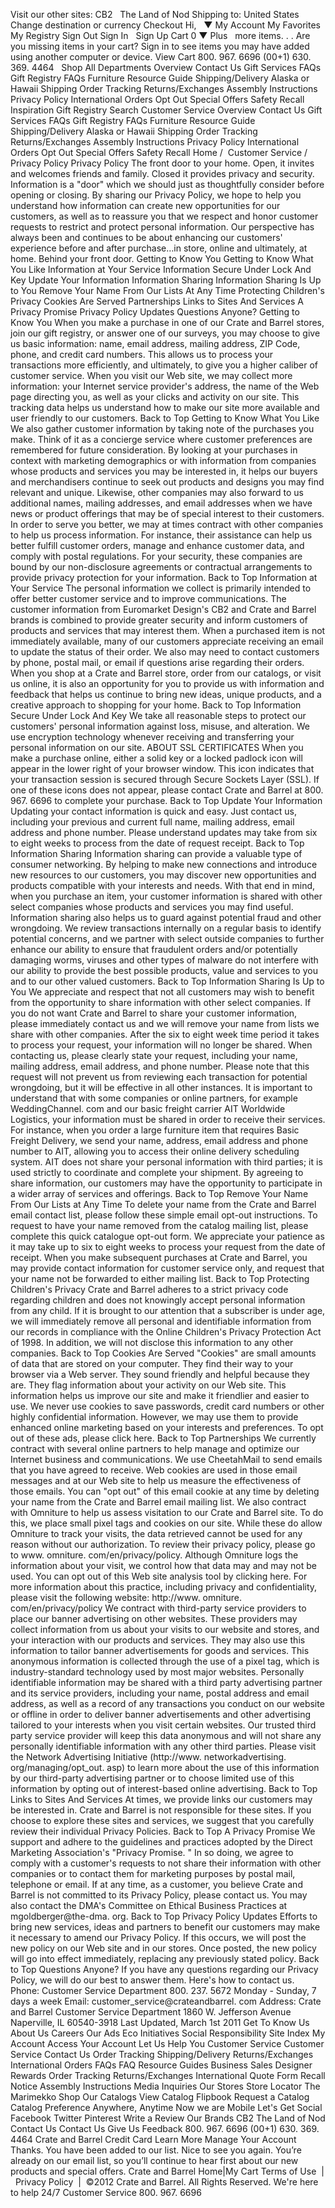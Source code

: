 Visit our other sites: CB2   The Land of Nod Shipping to: United States Change destination or currency Checkout Hi,   ▼ My Account My Favorites My Registry Sign Out Sign In   Sign Up Cart 0 ▼ Plus   more items. . . Are you missing items in your cart? Sign in to see items you may have added using another computer or device. View Cart 800. 967. 6696 (00+1) 630. 369. 4464   Shop All Departments Overview Contact Us Gift Services FAQs Gift Registry FAQs Furniture Resource Guide Shipping/Delivery Alaska or Hawaii Shipping Order Tracking Returns/Exchanges Assembly Instructions Privacy Policy International Orders Opt Out Special Offers Safety Recall Inspiration Gift Registry Search Customer Service Overview Contact Us Gift Services FAQs Gift Registry FAQs Furniture Resource Guide Shipping/Delivery Alaska or Hawaii Shipping Order Tracking Returns/Exchanges Assembly Instructions Privacy Policy International Orders Opt Out Special Offers Safety Recall Home /  Customer Service /  Privacy Policy Privacy Policy The front door to your home. Open, it invites and welcomes friends and family. Closed it provides privacy and security. Information is a "door" which we should just as thoughtfully consider before opening or closing. By sharing our Privacy Policy, we hope to help you understand how information can create new opportunities for our customers, as well as to reassure you that we respect and honor customer requests to restrict and protect personal information. Our perspective has always been and continues to be about enhancing our customers' experience before and after purchase…in store, online and ultimately, at home. Behind your front door. Getting to Know You Getting to Know What You Like Information at Your Service Information Secure Under Lock And Key Update Your Information Information Sharing Information Sharing Is Up to You Remove Your Name From Our Lists At Any Time Protecting Children's Privacy Cookies Are Served Partnerships Links to Sites And Services A Privacy Promise Privacy Policy Updates Questions Anyone? Getting to Know You When you make a purchase in one of our Crate and Barrel stores, join our gift registry, or answer one of our surveys, you may choose to give us basic information: name, email address, mailing address, ZIP Code, phone, and credit card numbers. This allows us to process your transactions more efficiently, and ultimately, to give you a higher caliber of customer service. When you visit our Web site, we may collect more information: your Internet service provider's address, the name of the Web page directing you, as well as your clicks and activity on our site. This tracking data helps us understand how to make our site more available and user friendly to our customers. Back to Top Getting to Know What You Like We also gather customer information by taking note of the purchases you make. Think of it as a concierge service where customer preferences are remembered for future consideration. By looking at your purchases in context with marketing demographics or with information from companies whose products and services you may be interested in, it helps our buyers and merchandisers continue to seek out products and designs you may find relevant and unique. Likewise, other companies may also forward to us additional names, mailing addresses, and email addresses when we have news or product offerings that may be of special interest to their customers. In order to serve you better, we may at times contract with other companies to help us process information. For instance, their assistance can help us better fulfill customer orders, manage and enhance customer data, and comply with postal regulations. For your security, these companies are bound by our non-disclosure agreements or contractual arrangements to provide privacy protection for your information. Back to Top Information at Your Service The personal information we collect is primarily intended to offer better customer service and to improve communications. The customer information from Euromarket Design's CB2 and Crate and Barrel brands is combined to provide greater security and inform customers of products and services that may interest them. When a purchased item is not immediately available, many of our customers appreciate receiving an email to update the status of their order. We also may need to contact customers by phone, postal mail, or email if questions arise regarding their orders. When you shop at a Crate and Barrel store, order from our catalogs, or visit us online, it is also an opportunity for you to provide us with information and feedback that helps us continue to bring new ideas, unique products, and a creative approach to shopping for your home. Back to Top Information Secure Under Lock And Key We take all reasonable steps to protect our customers' personal information against loss, misuse, and alteration. We use encryption technology whenever receiving and transferring your personal information on our site. ABOUT SSL CERTIFICATES When you make a purchase online, either a solid key or a locked padlock icon will appear in the lower right of your browser window. This icon indicates that your transaction session is secured through Secure Sockets Layer (SSL). If one of these icons does not appear, please contact Crate and Barrel at 800. 967. 6696 to complete your purchase. Back to Top Update Your Information Updating your contact information is quick and easy. Just contact us, including your previous and current full name, mailing address, email address and phone number. Please understand updates may take from six to eight weeks to process from the date of request receipt. Back to Top Information Sharing Information sharing can provide a valuable type of consumer networking. By helping to make new connections and introduce new resources to our customers, you may discover new opportunities and products compatible with your interests and needs. With that end in mind, when you purchase an item, your customer information is shared with other select companies whose products and services you may find useful. Information sharing also helps us to guard against potential fraud and other wrongdoing. We review transactions internally on a regular basis to identify potential concerns, and we partner with select outside companies to further enhance our ability to ensure that fraudulent orders and/or potentially damaging worms, viruses and other types of malware do not interfere with our ability to provide the best possible products, value and services to you and to our other valued customers. Back to Top Information Sharing Is Up to You We appreciate and respect that not all customers may wish to benefit from the opportunity to share information with other select companies. If you do not want Crate and Barrel to share your customer information, please immediately contact us and we will remove your name from lists we share with other companies. After the six to eight week time period it takes to process your request, your information will no longer be shared. When contacting us, please clearly state your request, including your name, mailing address, email address, and phone number. Please note that this request will not prevent us from reviewing each transaction for potential wrongdoing, but it will be effective in all other instances. It is important to understand that with some companies or online partners, for example WeddingChannel. com and our basic freight carrier AIT Worldwide Logistics, your information must be shared in order to receive their services. For instance, when you order a large furniture item that requires Basic Freight Delivery, we send your name, address, email address and phone number to AIT, allowing you to access their online delivery scheduling system. AIT does not share your personal information with third parties; it is used strictly to coordinate and complete your shipment. By agreeing to share information, our customers may have the opportunity to participate in a wider array of services and offerings. Back to Top Remove Your Name From Our Lists at Any Time To delete your name from the Crate and Barrel email contact list, please follow these simple email opt-out instructions. To request to have your name removed from the catalog mailing list, please complete this quick catalogue opt-out form. We appreciate your patience as it may take up to six to eight weeks to process your request from the date of receipt. When you make subsequent purchases at Crate and Barrel, you may provide contact information for customer service only, and request that your name not be forwarded to either mailing list. Back to Top Protecting Children's Privacy Crate and Barrel adheres to a strict privacy code regarding children and does not knowingly accept personal information from any child. If it is brought to our attention that a subscriber is under age, we will immediately remove all personal and identifiable information from our records in compliance with the Online Children's Privacy Protection Act of 1998. In addition, we will not disclose this information to any other companies. Back to Top Cookies Are Served "Cookies" are small amounts of data that are stored on your computer. They find their way to your browser via a Web server. They sound friendly and helpful because they are. They flag information about your activity on our Web site. This information helps us improve our site and make it friendlier and easier to use. We never use cookies to save passwords, credit card numbers or other highly confidential information. However, we may use them to provide enhanced online marketing based on your interests and preferences. To opt out of these ads, please click here. Back to Top Partnerships We currently contract with several online partners to help manage and optimize our Internet business and communications. We use CheetahMail to send emails that you have agreed to receive. Web cookies are used in those email messages and at our Web site to help us measure the effectiveness of those emails. You can "opt out" of this email cookie at any time by deleting your name from the Crate and Barrel email mailing list. We also contract with Omniture to help us assess visitation to our Crate and Barrel site. To do this, we place small pixel tags and cookies on our site. While these do allow Omniture to track your visits, the data retrieved cannot be used for any reason without our authorization. To review their privacy policy, please go to www. omniture. com/en/privacy/policy. Although Omniture logs the information about your visit, we control how that data may and may not be used. You can opt out of this Web site analysis tool by clicking here. For more information about this practice, including privacy and confidentiality, please visit the following website: http://www. omniture. com/en/privacy/policy We contract with third-party service providers to place our banner advertising on other websites. These providers may collect information from us about your visits to our website and stores, and your interaction with our products and services. They may also use this information to tailor banner advertisements for goods and services. This anonymous information is collected through the use of a pixel tag, which is industry-standard technology used by most major websites. Personally identifiable information may be shared with a third party advertising partner and its service providers, including your name, postal address and email address, as well as a record of any transactions you conduct on our website or offline in order to deliver banner advertisements and other advertising tailored to your interests when you visit certain websites. Our trusted third party service provider will keep this data anonymous and will not share any personally identifiable information with any other third parties. Please visit the Network Advertising Initiative (http://www. networkadvertising. org/managing/opt\_out. asp) to learn more about the use of this information by our third-party advertising partner or to choose limited use of this information by opting out of interest-based online advertising. Back to Top Links to Sites And Services At times, we provide links our customers may be interested in. Crate and Barrel is not responsible for these sites. If you choose to explore these sites and services, we suggest that you carefully review their individual Privacy Policies. Back to Top A Privacy Promise We support and adhere to the guidelines and practices adopted by the Direct Marketing Association's "Privacy Promise. " In so doing, we agree to comply with a customer's requests to not share their information with other companies or to contact them for marketing purposes by postal mail, telephone or email. If at any time, as a customer, you believe Crate and Barrel is not committed to its Privacy Policy, please contact us. You may also contact the DMA's Committee on Ethical Business Practices at mgoldberger@the-dma. org. Back to Top Privacy Policy Updates Efforts to bring new services, ideas and partners to benefit our customers may make it necessary to amend our Privacy Policy. If this occurs, we will post the new policy on our Web site and in our stores. Once posted, the new policy will go into effect immediately, replacing any previously stated policy. Back to Top Questions Anyone? If you have any questions regarding our Privacy Policy, we will do our best to answer them. Here's how to contact us. Phone: Customer Service Department 800. 237. 5672 Monday - Sunday, 7 days a week Email: customer\_service@crateandbarrel. com Address: Crate and Barrel Customer Service Department 1860 W. Jefferson Avenue Naperville, IL 60540-3918 Last Updated, March 1st 2011 Get To Know Us About Us Careers Our Ads Eco Initiatives Social Responsibility Site Index My Account Access Your Account Let Us Help You Customer Service Customer Service Contact Us Order Tracking Shipping/Delivery Returns/Exchanges International Orders FAQs FAQ Resource Guides Business Sales Designer Rewards Order Tracking Returns/Exchanges International Quote Form Recall Notice Assembly Instructions Media Inquiries Our Stores Store Locator The Marimekko Shop Our Catalogs View Catalog Flipbook Request a Catalog Catalog Preference Anywhere, Anytime Now we are Mobile Let's Get Social Facebook Twitter Pinterest Write a Review Our Brands CB2 The Land of Nod Contact Us Contact Us Give Us Feedback 800. 967. 6696 (00+1) 630. 369. 4464 Crate and Barrel Credit Card Learn More Manage Your Account Thanks. You have been added to our list. Nice to see you again. You’re already on our email list, so you’ll continue to hear first about our new products and special offers. Crate and Barrel Home|My Cart Terms of Use  |  Privacy Policy  |  ©2012 Crate and Barrel. All Rights Reserved. We're here to help 24/7 Customer Service 800. 967. 6696